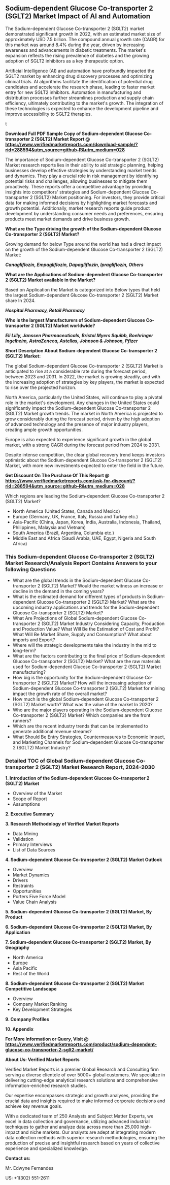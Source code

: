 <h2>Sodium-dependent Glucose Co-transporter 2 (SGLT2) Market Impact of AI and Automation</h2><p>The Sodium-dependent Glucose Co-transporter 2 (SGLT2) market demonstrated significant growth in 2022, with an estimated market size of approximately USD 7.5 billion. The compound annual growth rate (CAGR) for this market was around 8.4% during the year, driven by increasing awareness and advancements in diabetic treatments. The market's expansion reflects the rising prevalence of diabetes and the growing adoption of SGLT2 inhibitors as a key therapeutic option.</p><p>Artificial Intelligence (AI) and automation have profoundly impacted the SGLT2 market by enhancing drug discovery processes and optimizing clinical trials. AI algorithms facilitate the identification of potential drug candidates and accelerate the research phase, leading to faster market entry for new SGLT2 inhibitors. Automation in manufacturing and distribution processes further streamlines production and supply chain efficiency, ultimately contributing to the market's growth. The integration of these technologies is expected to enhance the development pipeline and improve accessibility to SGLT2 therapies.</p>t</p><p id="" class=""><strong>Download Full PDF Sample Copy of Sodium-dependent Glucose Co-transporter 2 (SGLT2) Market Report @ <a href="https://www.verifiedmarketreports.com/download-sample/?rid=288594&utm_source=github-R&utm_medium=028" target="_blank">https://www.verifiedmarketreports.com/download-sample/?rid=288594&utm_source=github-R&utm_medium=028</a></strong></p><p>The importance of&nbsp;Sodium-dependent Glucose Co-transporter 2 (SGLT2) Market research reports lies in their ability to aid strategic planning, helping businesses develop effective strategies by understanding market trends and dynamics. They play a crucial role in risk management by identifying potential risks and challenges, allowing businesses to mitigate them proactively. These reports offer a competitive advantage by providing insights into competitors' strategies and Sodium-dependent Glucose Co-transporter 2 (SGLT2) Market positioning. For investors, they provide critical data for making informed decisions by highlighting market forecasts and growth potential. Additionally, market research reports guide product development by understanding consumer needs and preferences, ensuring products meet market demands and drive business growth.</p><p><strong>What are the&nbsp;Type driving the growth of the Sodium-dependent Glucose Co-transporter 2 (SGLT2) Market?</strong></p><p id="" class="">Growing demand for below Type around the world has had a direct impact on the growth of the Sodium-dependent Glucose Co-transporter 2 (SGLT2) Market:</p><em><strong>Canagliflozin, Empagliflozin, Dapagliflozin, Ipragliflozin, Others</strong></em></p><strong>What are the&nbsp;Applications&nbsp;of Sodium-dependent Glucose Co-transporter 2 (SGLT2) Market available in the Market?</strong></p><p id="" class="">Based on Application the Market is categorized into Below types that held the largest Sodium-dependent Glucose Co-transporter 2 (SGLT2) Market share In 2024.</p><em><strong>Hospital Pharmacy, Retail Pharmacy</strong></em></p><strong>Who is the largest Manufacturers of Sodium-dependent Glucose Co-transporter 2 (SGLT2) Market worldwide?</strong></p><p><em><strong>Eli Lilly, Janssen Pharmaceuticals, Bristol Myers Squibb, Boehringer Ingelheim, AstraZeneca, Astellas, Johnson & Johnson, Pfizer</strong></em></p><p id="" class=""><strong>Short Description About Sodium-dependent Glucose Co-transporter 2 (SGLT2) Market:</strong></p><p>The global Sodium-dependent Glucose Co-transporter 2 (SGLT2) Market is anticipated to rise at a considerable rate during the forecast period, between 2023 and 2031. In 2022, the market is growing steadily, and with the increasing adoption of strategies by key players, the market is expected to rise over the projected horizon.</p><p>North America, particularly the United States, will continue to play a pivotal role in the market's development. Any changes in the United States could significantly impact the Sodium-dependent Glucose Co-transporter 2 (SGLT2) Market growth trends. The market in North America is projected to grow considerably during the forecast period, driven by the high adoption of advanced technology and the presence of major industry players, creating ample growth opportunities.</p><p>Europe is also expected to experience significant growth in the global market, with a strong CAGR during the forecast period from 2024 to 2031.</p><p>Despite intense competition, the clear global recovery trend keeps investors optimistic about the Sodium-dependent Glucose Co-transporter 2 (SGLT2) Market, with more new investments expected to enter the field in the future.</p><p id="" class=""><strong>Get Discount On The Purchase Of This Report @ <a href="https://www.verifiedmarketreports.com/ask-for-discount/?rid=288594&utm_source=github-R&utm_medium=028" target="_blank">https://www.verifiedmarketreports.com/ask-for-discount/?rid=288594&utm_source=github-R&utm_medium=028</a></strong></p>Which regions are leading the Sodium-dependent Glucose Co-transporter 2 (SGLT2) Market?</p><ul><li>North America (United States, Canada and Mexico)</li><li>Europe (Germany, UK, France, Italy, Russia and Turkey etc.)</li><li>Asia-Pacific (China, Japan, Korea, India, Australia, Indonesia, Thailand, Philippines, Malaysia and Vietnam)</li><li>South America (Brazil, Argentina, Columbia etc.)</li><li>Middle East and Africa (Saudi Arabia, UAE, Egypt, Nigeria and South Africa)</li></ul><h3 id="" class="">This Sodium-dependent Glucose Co-transporter 2 (SGLT2) Market Research/Analysis Report Contains Answers to your following Questions</h3><ul><li>What are the global trends in the Sodium-dependent Glucose Co-transporter 2 (SGLT2) Market? Would the market witness an increase or decline in the demand in the coming years?</li><li>What is the estimated demand for different types of products in Sodium-dependent Glucose Co-transporter 2 (SGLT2) Market? What are the upcoming industry applications and trends for the Sodium-dependent Glucose Co-transporter 2 (SGLT2) Market?</li><li>What Are Projections of Global Sodium-dependent Glucose Co-transporter 2 (SGLT2) Market Industry Considering Capacity, Production and Production Value? What Will Be the Estimation of Cost and Profit? What Will Be Market Share, Supply and Consumption? What about imports and Export?</li><li>Where will the strategic developments take the industry in the mid to long-term?</li><li>What are the factors contributing to the final price of Sodium-dependent Glucose Co-transporter 2 (SGLT2) Market? What are the raw materials used for Sodium-dependent Glucose Co-transporter 2 (SGLT2) Market manufacturing?</li><li>How big is the opportunity for the Sodium-dependent Glucose Co-transporter 2 (SGLT2) Market? How will the increasing adoption of Sodium-dependent Glucose Co-transporter 2 (SGLT2) Market for mining impact the growth rate of the overall market?</li><li>How much is the global Sodium-dependent Glucose Co-transporter 2 (SGLT2) Market worth? What was the value of the market In 2020?</li><li>Who are the major players operating in the Sodium-dependent Glucose Co-transporter 2 (SGLT2) Market? Which companies are the front runners?</li><li>Which are the recent industry trends that can be implemented to generate additional revenue streams?</li><li>What Should Be Entry Strategies, Countermeasures to Economic Impact, and Marketing Channels for Sodium-dependent Glucose Co-transporter 2 (SGLT2) Market Industry?</li></ul><h3 id="" class="">Detailed TOC of Global Sodium-dependent Glucose Co-transporter 2 (SGLT2) Market Research Report, 2024-2030</h3><p id="" class=""><strong>1. Introduction of the Sodium-dependent Glucose Co-transporter 2 (SGLT2) Market</strong></p><ul><li>Overview of the Market</li><li>Scope of Report</li><li>Assumptions</li></ul><p id="" class=""><strong>2. Executive Summary</strong></p><p id="" class=""><strong>3. Research Methodology of Verified Market Reports</strong></p><ul><li>Data Mining</li><li>Validation</li><li>Primary Interviews</li><li>List of Data Sources</li></ul><p id="" class=""><strong>4. Sodium-dependent Glucose Co-transporter 2 (SGLT2) Market Outlook</strong></p><ul><li>Overview</li><li>Market Dynamics</li><li>Drivers</li><li>Restraints</li><li>Opportunities</li><li>Porters Five Force Model</li><li>Value Chain Analysis</li></ul><p id="" class=""><strong>5. Sodium-dependent Glucose Co-transporter 2 (SGLT2) Market, By Product</strong></p><p id="" class=""><strong>6. Sodium-dependent Glucose Co-transporter 2 (SGLT2) Market, By Application</strong></p><p id="" class=""><strong>7. Sodium-dependent Glucose Co-transporter 2 (SGLT2) Market, By Geography</strong></p><ul><li>North America</li><li>Europe</li><li>Asia Pacific</li><li>Rest of the World</li></ul><p id="" class=""><strong>8. Sodium-dependent Glucose Co-transporter 2 (SGLT2) Market Competitive Landscape</strong></p><ul><li>Overview</li><li>Company Market Ranking</li><li>Key Development Strategies</li></ul><p id="" class=""><strong>9. Company Profiles</strong></p><p id="" class=""><strong>10. Appendix</strong></p><p id="" class=""><strong>For More Information or Query, Visit @ <a href="https://www.verifiedmarketreports.com/product/sodium-dependent-glucose-co-transporter-2-sglt2-market/" target="_blank">https://www.verifiedmarketreports.com/product/sodium-dependent-glucose-co-transporter-2-sglt2-market/</a></strong></p><p id="" class=""><strong>About Us: Verified Market Reports</strong></p><p id="" class="">Verified Market Reports is a premier Global Research and Consulting firm serving a diverse clientele of over 5000+ global customers. We specialize in delivering cutting-edge analytical research solutions and comprehensive information-enriched research studies.</p><p id="" class="">Our expertise encompasses strategic and growth analyses, providing the crucial data and insights required to make informed corporate decisions and achieve key revenue goals.</p><p id="" class="">With a dedicated team of 250 Analysts and Subject Matter Experts, we excel in data collection and governance, utilizing advanced industrial techniques to gather and analyze data across more than 25,000 high-impact and niche markets. Our analysts are adept at integrating modern data collection methods with superior research methodologies, ensuring the production of precise and insightful research based on years of collective experience and specialized knowledge.</p><p id="" class=""><strong>Contact us:</strong></p><p id="" class="">Mr. Edwyne Fernandes</p><p id="" class="">US: +1(302) 551-2611</p>